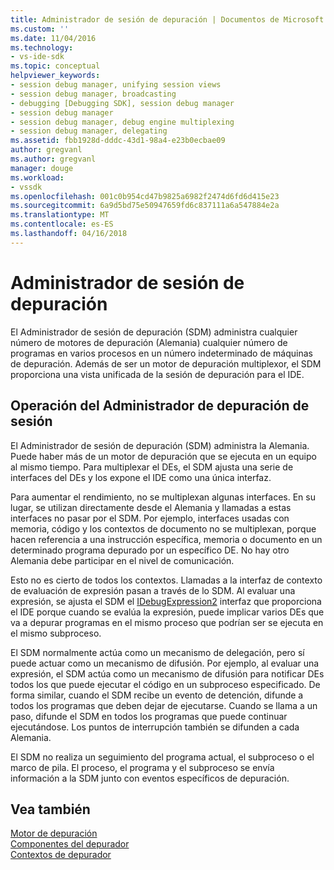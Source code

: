 ```yaml
---
title: Administrador de sesión de depuración | Documentos de Microsoft
ms.custom: ''
ms.date: 11/04/2016
ms.technology:
- vs-ide-sdk
ms.topic: conceptual
helpviewer_keywords:
- session debug manager, unifying session views
- session debug manager, broadcasting
- debugging [Debugging SDK], session debug manager
- session debug manager
- session debug manager, debug engine multiplexing
- session debug manager, delegating
ms.assetid: fbb1928d-dddc-43d1-98a4-e23b0ecbae09
author: gregvanl
ms.author: gregvanl
manager: douge
ms.workload:
- vssdk
ms.openlocfilehash: 001c0b954cd47b9825a6982f2474d6fd6d415e23
ms.sourcegitcommit: 6a9d5bd75e50947659fd6c837111a6a547884e2a
ms.translationtype: MT
ms.contentlocale: es-ES
ms.lasthandoff: 04/16/2018
---
```

# <a name="session-debug-manager"></a>Administrador de sesión de depuración
El Administrador de sesión de depuración (SDM) administra cualquier número de motores de depuración (Alemania) cualquier número de programas en varios procesos en un número indeterminado de máquinas de depuración. Además de ser un motor de depuración multiplexor, el SDM proporciona una vista unificada de la sesión de depuración para el IDE.  
  
## <a name="session-debug-manager-operation"></a>Operación del Administrador de depuración de sesión  
 El Administrador de sesión de depuración (SDM) administra la Alemania. Puede haber más de un motor de depuración que se ejecuta en un equipo al mismo tiempo. Para multiplexar el DEs, el SDM ajusta una serie de interfaces del DEs y los expone el IDE como una única interfaz.  
  
 Para aumentar el rendimiento, no se multiplexan algunas interfaces. En su lugar, se utilizan directamente desde el Alemania y llamadas a estas interfaces no pasar por el SDM. Por ejemplo, interfaces usadas con memoria, código y los contextos de documento no se multiplexan, porque hacen referencia a una instrucción específica, memoria o documento en un determinado programa depurado por un específico DE. No hay otro Alemania debe participar en el nivel de comunicación.  
  
 Esto no es cierto de todos los contextos. Llamadas a la interfaz de contexto de evaluación de expresión pasan a través de lo SDM. Al evaluar una expresión, se ajusta el SDM el [IDebugExpression2](../../extensibility/debugger/reference/idebugexpression2.md) interfaz que proporciona el IDE porque cuando se evalúa la expresión, puede implicar varios DEs que va a depurar programas en el mismo proceso que podrían ser se ejecuta en el mismo subproceso.  
  
 El SDM normalmente actúa como un mecanismo de delegación, pero sí puede actuar como un mecanismo de difusión. Por ejemplo, al evaluar una expresión, el SDM actúa como un mecanismo de difusión para notificar DEs todos los que puede ejecutar el código en un subproceso especificado. De forma similar, cuando el SDM recibe un evento de detención, difunde a todos los programas que deben dejar de ejecutarse. Cuando se llama a un paso, difunde el SDM en todos los programas que puede continuar ejecutándose. Los puntos de interrupción también se difunden a cada Alemania.  
  
 El SDM no realiza un seguimiento del programa actual, el subproceso o el marco de pila. El proceso, el programa y el subproceso se envía información a la SDM junto con eventos específicos de depuración.  
  
## <a name="see-also"></a>Vea también  
 [Motor de depuración](../../extensibility/debugger/debug-engine.md)   
 [Componentes del depurador](../../extensibility/debugger/debugger-components.md)   
 [Contextos de depurador](../../extensibility/debugger/debugger-contexts.md)